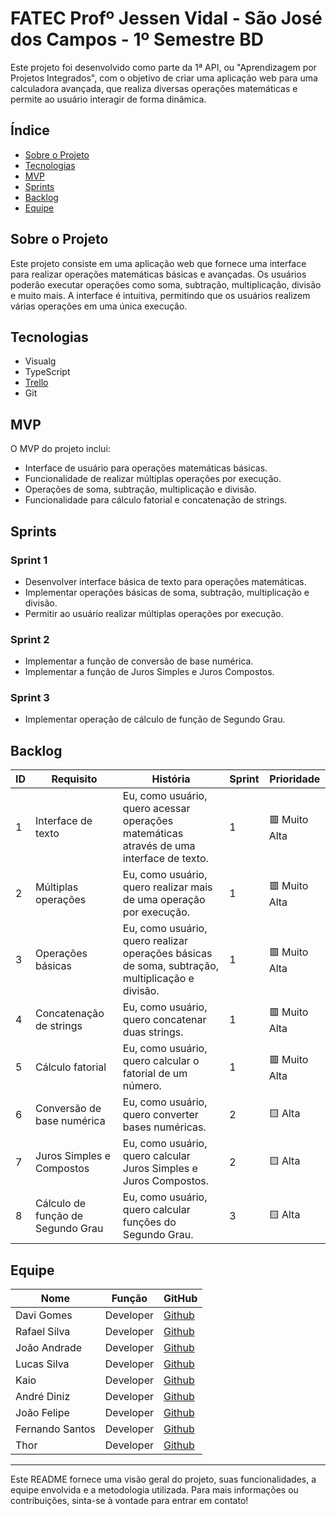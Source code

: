 # FATEC Profº Jessen Vidal - São José dos Campos - 1º Semestre BD

Este projeto foi desenvolvido como parte da 1ª API, ou "Aprendizagem por Projetos Integrados", com o objetivo de criar uma aplicação web para uma calculadora avançada, que realiza diversas operações matemáticas e permite ao usuário interagir de forma dinâmica.

## Índice
- [Sobre o Projeto](#sobre-o-projeto)
- [Tecnologias](#tecnologias)
- [MVP](#mvp)
- [Sprints](#sprints)
- [Backlog](#backlog)
- [Equipe](#equipe)

## Sobre o Projeto
Este projeto consiste em uma aplicação web que fornece uma interface para realizar operações matemáticas básicas e avançadas. Os usuários poderão executar operações como soma, subtração, multiplicação, divisão e muito mais. A interface é intuitiva, permitindo que os usuários realizem várias operações em uma única execução.

## Tecnologias
- Visualg
- TypeScript
- [Trello](https://trello.com/b/Gw6PCg9v/cronograma-api)
- Git

## MVP
O MVP do projeto inclui:
- Interface de usuário para operações matemáticas básicas.
- Funcionalidade de realizar múltiplas operações por execução.
- Operações de soma, subtração, multiplicação e divisão.
- Funcionalidade para cálculo fatorial e concatenação de strings.

## Sprints

### Sprint 1
- Desenvolver interface básica de texto para operações matemáticas.  
- Implementar operações básicas de soma, subtração, multiplicação e divisão.  
- Permitir ao usuário realizar múltiplas operações por execução.  

### Sprint 2
- Implementar a função de conversão de base numérica.  
- Implementar a função de Juros Simples e Juros Compostos.  

### Sprint 3
- Implementar operação de cálculo de função de Segundo Grau.  

## Backlog
| ID | Requisito | História | Sprint | Prioridade |
|----|-----------|----------|--------|------------|
| 1  | Interface de texto | Eu, como usuário, quero acessar operações matemáticas através de uma interface de texto. | 1 | 🟥 Muito Alta |
| 2  | Múltiplas operações | Eu, como usuário, quero realizar mais de uma operação por execução. | 1 | 🟥 Muito Alta |
| 3  | Operações básicas | Eu, como usuário, quero realizar operações básicas de soma, subtração, multiplicação e divisão. | 1 | 🟥 Muito Alta |
| 4  | Concatenação de strings | Eu, como usuário, quero concatenar duas strings. | 1 | 🟥 Muito Alta |
| 5  | Cálculo fatorial | Eu, como usuário, quero calcular o fatorial de um número. | 1 | 🟥 Muito Alta |
| 6  | Conversão de base numérica | Eu, como usuário, quero converter bases numéricas. | 2 | 🟨 Alta |
| 7  | Juros Simples e Compostos | Eu, como usuário, quero calcular Juros Simples e Juros Compostos. | 2 | 🟨 Alta |
| 8  | Cálculo de função de Segundo Grau | Eu, como usuário, quero calcular funções do Segundo Grau. | 3 | 🟨 Alta |

## Equipe
| Nome               | Função          | GitHub                |
|--------------------|------------------|----------------------|
| Davi Gomes         | Developer       | [Github](https://github.com/gomesps) |
| Rafael Silva       | Developer       | [Github](https://github.com/edu-rafa) |
| João Andrade       | Developer       | [Github](https://github.com/joaoandrade17) |
| Lucas Silva        | Developer       | [Github](https://github.com/lucamusilva2014) |
| Kaio               | Developer       | [Github](https://github.com/titans-FATEC) |
| André Diniz        | Developer       | [Github](https://github.com/andrediniz96) |
| João Felipe        | Developer       | [Github](https://github.com/jfiliprc) |
| Fernando Santos    | Developer       | [Github](https://github.com/fernandosantos09) |
| Thor               | Developer       | [Github](https://github.com/thor-lynd) |

---

Este README fornece uma visão geral do projeto, suas funcionalidades, a equipe envolvida e a metodologia utilizada. Para mais informações ou contribuições, sinta-se à vontade para entrar em contato!
